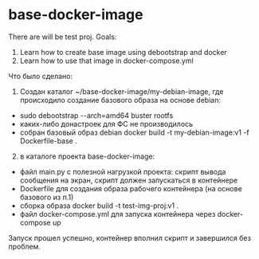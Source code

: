 # base-docker-image

There are will be test proj.
Goals:
1. Learn how to create base image using debootstrap and docker
2. Learn how to use that image in docker-compose.yml

Что было сделано:
1) Создан каталог ~/base-docker-image/my-debian-image, где происходило создание базового образа на основе debian:
- sudo debootstrap --arch=amd64 buster rootfs
- каких-либо донастроек для ФС не производилось
- собран базовый образ debian docker build -t my-debian-image:v1 -f Dockerfile-base .
2) в каталоге проекта base-docker-image:
- файл main.py с полезной нагрузкой проекта: скрипт вывода сообщения на экран, скрипт должен запускаться в контейнере
- Dockerfile для создания образа рабочего контейнера (на основе базового из п.1)
- сборка образа docker build -t test-img-proj:v1 .
- файл docker-compose.yml для запуска контейнера через docker-compose up

Запуск прошел успешно, контейнер вполнил скрипт и завершился без проблем.
